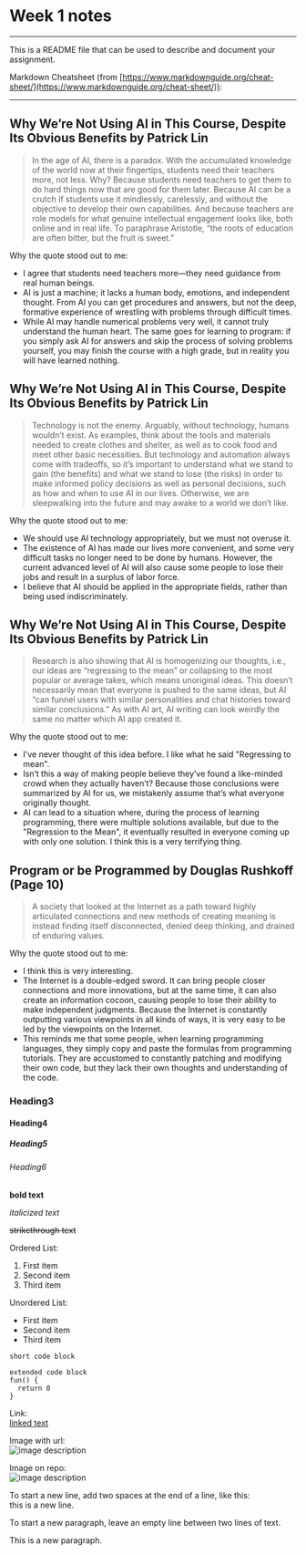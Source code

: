 # Week 1 notes

---

This is a README file that can be used to describe and document your assignment.

Markdown Cheatsheet (from [https://www.markdownguide.org/cheat-sheet/](https://www.markdownguide.org/cheat-sheet/)):

---

## Why We’re Not Using AI in This Course, Despite Its Obvious Benefits by Patrick Lin

> In the age of AI, there is a paradox. With the accumulated knowledge of the world now at their fingertips, students need their teachers more, not less. Why? Because students need teachers to get them to do hard things now that are good for them later. Because AI can be a crutch if students use it mindlessly, carelessly, and without the objective to develop their own capabilities. And because teachers are role models for what genuine intellectual engagement looks like, both online and in real life. To paraphrase Aristotle, “the roots of education are often bitter, but the fruit is sweet.”

Why the quote stood out to me:
- I agree that students need teachers more—they need guidance from real human beings.
- AI is just a machine; it lacks a human body, emotions, and independent thought. From AI you can get procedures and answers, but not the deep, formative experience of wrestling with problems through difficult times.
- While AI may handle numerical problems very well, it cannot truly understand the human heart. The same goes for learning to program: if you simply ask AI for answers and skip the process of solving problems yourself, you may finish the course with a high grade, but in reality you will have learned nothing.


## Why We’re Not Using AI in This Course, Despite Its Obvious Benefits by Patrick Lin

> Technology is not the enemy. Arguably, without technology, humans wouldn’t exist. As examples, think about the tools and materials needed to create clothes and shelter, as well as to cook food and meet other basic necessities. But technology and automation always come with tradeoffs, so it’s important to understand what we stand to gain (the benefits) and what we stand to lose (the risks) in order to make informed policy decisions as well as personal decisions, such as how and when to use AI in our lives. Otherwise, we are sleepwalking into the future and may awake to a world we don’t like.

Why the quote stood out to me:
- We should use AI technology appropriately, but we must not overuse it. 
- The existence of AI has made our lives more convenient, and some very difficult tasks no longer need to be done by humans. However, the current advanced level of AI will also cause some people to lose their jobs and result in a surplus of labor force. 
- I believe that AI should be applied in the appropriate fields, rather than being used indiscriminately.

## Why We’re Not Using AI in This Course, Despite Its Obvious Benefits by Patrick Lin

> Research is also showing that AI is homogenizing our thoughts, i.e., our ideas are “regressing to the mean” or collapsing to the most popular or average takes, which means unoriginal ideas. This doesn’t necessarily mean that everyone is pushed to the same ideas, but AI “can funnel users with similar personalities and chat histories toward similar conclusions.” As with AI art, AI writing can look weirdly the same no matter which AI app created it.

Why the quote stood out to me:
- I've never thought of this idea before. I like what he said "Regressing to mean". 
- Isn’t this a way of making people believe they’ve found a like-minded crowd when they actually haven’t? Because those conclusions were summarized by AI for us, we mistakenly assume that’s what everyone originally thought.
- AI can lead to a situation where, during the process of learning programming, there were multiple solutions available, but due to the "Regression to the Mean", it eventually resulted in everyone coming up with only one solution. I think this is a very terrifying thing.

## Program or be Programmed by Douglas Rushkoff (Page 10)

> A society that looked at the Internet as a path toward highly articulated connections and new methods of creating meaning is instead finding itself disconnected, denied deep thinking, and drained of enduring values. 

Why the quote stood out to me:
- I think this is very interesting. 
- The Internet is a double-edged sword. It can bring people closer connections and more innovations, but at the same time, it can also create an information cocoon, causing people to lose their ability to make independent judgments. Because the Internet is constantly outputting various viewpoints in all kinds of ways, it is very easy to be led by the viewpoints on the Internet.
- This reminds me that some people, when learning programming languages, they simply copy and paste the formulas from programming tutorials. They are accustomed to constantly patching and modifying their own code, but they lack their own thoughts and understanding of the code.


### Heading3
#### Heading4
##### Heading5
###### Heading6



**bold text**

_italicized text_

~~strikethrough text~~

Ordered List:
1. First item
2. Second item
3. Third item

Unordered List:
- First item
- Second item
- Third item

`short code block`

```
extended code block
fun() {
  return 0
}
```

Link:  
[linked text](https://www.example.com)


Image with url:  
![image description](https://dm-gy-6063-2024f-b.github.io/assets/homework/02/clark-espaco-modulado-00.jpg)


Image on repo:  
![image description](./file-name.jpg)


To start a new line, add two spaces at the end of a line, like this:  
this is a new line.


To start a new paragraph, leave an empty line between two lines of text.

This is a new paragraph.
